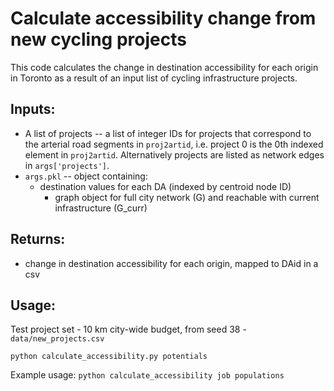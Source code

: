 # Calculate accessibility change from new cycling projects

This code calculates the change in destination accessibility for each origin in Toronto as a result of an input list of cycling infrastructure projects. 

## Inputs:

- A list of projects -- a list of integer IDs for projects that correspond to the arterial road segments in `proj2artid`, i.e. project 0 is the 0th indexed element in `proj2artid`. Alternatively projects are listed as network edges in `args['projects']`.
- `args.pkl` -- object containing:
	- destination values for each DA (indexed by centroid node ID)
    	- graph object for full city network (G) and reachable with current infrastructure (G_curr)

## Returns:

- change in destination accessibility for each origin, mapped to DAid in a csv


## Usage:

Test project set - 10 km city-wide budget, from seed 38 - `data/new_projects.csv`

`python calculate_accessibility.py potentials`

Example usage: `python calculate_accessibility job populations`




